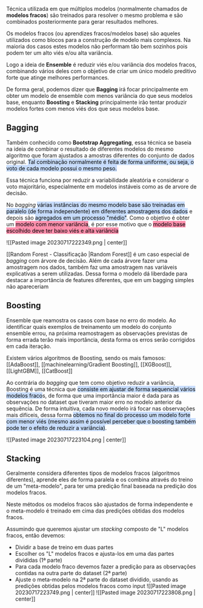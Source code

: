 Técnica utilizada em que múltiplos modelos (normalmente chamados de **modelos fracos**) são treinados para resolver o mesmo problema e são combinados posteriormente para gerar resultados melhores.

Os modelos fracos (ou aprendizes fracos/modelos base) são aqueles utilizados como blocos para a construção de modelo mais complexos. Na maioria dos casos estes modelos não performam tão bem sozinhos pois podem ter um alto viés e/ou alta variância. 

Logo a ideia de **Ensemble** é reduzir viés e/ou variância dos modelos fracos, combinando vários deles com o objetivo de criar um único modelo preditivo forte que atinge melhores performances.

De forma geral, podemos dizer que **Bagging** irá focar principalmente em obter um modelo de ensemble com menos variância do que seus modelos base, enquanto **Boosting** e **Stacking** principalmente irão tentar produzir modelos fortes com menos viés dos que seus modelos base.

## Bagging
Também conhecido como **Bootstrap Aggregating**, essa técnica se baseia na ideia de combinar o resultado de diferentes modelos do mesmo algoritmo que foram ajustados a amostras diferentes do conjunto de dados original. <mark style="background: #ADCCFFA6;">Tal combinação normalmente é feita de forma uniforme, ou seja, o voto de cada modelo possui o mesmo peso.</mark>

Essa técnica funciona por reduzir a variabilidade aleatória e considerar o voto majoritário, especialmente em modelos instáveis como as de arvore de decisão.

No *bagging* <mark style="background: #ADCCFFA6;">várias instâncias do mesmo modelo base são treinadas em paralelo (de forma independente) em diferentes amostragens dos dados</mark> e depois são <mark style="background: #ADCCFFA6;">agregados em um processo "médio"</mark>. Como o objetivo é obter um <mark style="background: #FF5582A6;">modelo com menor variância</mark>, é por esse motivo que o <mark style="background: #FF5582A6;">modelo base escolhido deve ter baixo viés e alta variância</mark>

![[Pasted image 20230717222349.png | center]]

[[Random Forest - Classificação |Random Forest]] é um caso especial de *bagging* com árvore de decisão. Além de cada árvore fazer uma amostragem nos dados, também faz uma amostragem nas variáveis explicativas a serem utilizadas. Dessa forma o modelo dá liberdade para destacar a importância de features diferentes, que em um bagging simples não apareceriam

## Boosting
Ensemble que reamostra os casos com base no erro do modelo. Ao identificar quais exemplos de treinamento um modelo do conjunto ensemble errou, na próxima reamostragem as observações previstas de forma errada terão mais importância, desta forma os erros serão corrigidos em cada iteração. 

Existem vários algoritmos de Boosting, sendo os mais famosos: [[AdaBoost]], [[machinelearning/Gradient Boosting]], [[XGBoost]], [[LightGBM]], [[CatBoost]]

Ao contrária do *bagging* que tem como objetivo reduzir a variância, Boosting é uma técnica que <mark style="background: #ADCCFFA6;">consiste em ajustar de forma sequencial vários modelos fraco</mark>s, de forma que uma importância maior é dada para as observações no dataset que tiveram maior erro no modelo anterior da sequência. De forma intuitiva, cada novo modelo irá focar nas observações mais difíceis, dessa forma <mark style="background: #ADCCFFA6;">obtemos no final do processo um modelo forte com menor viés (mesmo assim é possível perceber que o boosting também pode ter o efeito de reduzir a variância)</mark>.

![[Pasted image 20230717223104.png | center]]

## Stacking
Geralmente considera diferentes tipos de modelos fracos (algoritmos diferentes), aprende eles de forma paralela e os combina através do treino de um "meta-modelo", para ter uma predição final baseada na predição dos modelos fracos.

Neste métodos os modelos fracos são ajustados de forma independente e o meta-modelo é treinado em cima das predições obtidas dos modelos fracos.

Assumindo que queremos ajustar um *stacking* composto de "L" modelos fracos, então devemos:
- Dividir a base de treino em duas partes
- Escolher os "L" modelos fracos e ajusta-los em uma das  partes divididas (1ª parte)
- Para cada modelo fraco devemos fazer a predição para as observações contidas na outra parte do dataset (2ª parte)
- Ajuste o meta-modelo na 2ª parte do dataset dividido, usando as predições obtidas pelos modelos fracos como input
![[Pasted image 20230717223749.png | center]]
![[Pasted image 20230717223808.png | center]]

